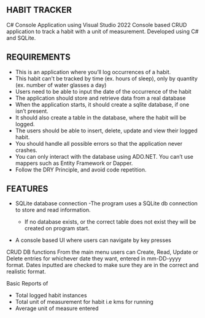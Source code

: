 HABIT TRACKER 
------------------------------------------------------------------------------------------------------
C# Console Application using Visual Studio 2022
Console based CRUD application to track a habit with a unit of measurement. Developed using C# and SQLite.

REQUIREMENTS
------------------------------------------------------------------------------------------------------
- This is an application where you’ll log occurrences of a habit.
- This habit can't be tracked by time (ex. hours of sleep), only by quantity (ex. number of water glasses a day)
- Users need to be able to input the date of the occurrence of the habit
- The application should store and retrieve data from a real database
- When the application starts, it should create a sqlite database, if one isn’t present.
- It should also create a table in the database, where the habit will be logged.
- The users should be able to insert, delete, update and view their logged habit.
- You should handle all possible errors so that the application never crashes.
- You can only interact with the database using ADO.NET. You can’t use mappers such as Entity Framework or Dapper.
- Follow the DRY Principle, and avoid code repetition.

FEATURES
-------------------------------------------------------------------------------------------------------
- SQLite database connection
    -The program uses a SQLite db connection to store and read information.
    - If no database exists, or the correct table does not exist they will be created on program start.

-  A console based UI where users can navigate by key presses

CRUD DB functions
From the main menu users can Create, Read, Update or Delete entries for whichever date they want, entered in mm-DD-yyyy format. 
Dates inputted are checked to make sure they are in the correct and realistic format.

Basic Reports of
- Total logged habit instances
- Total unit of measurement for habit i.e kms for running
- Average unit of measure entered

